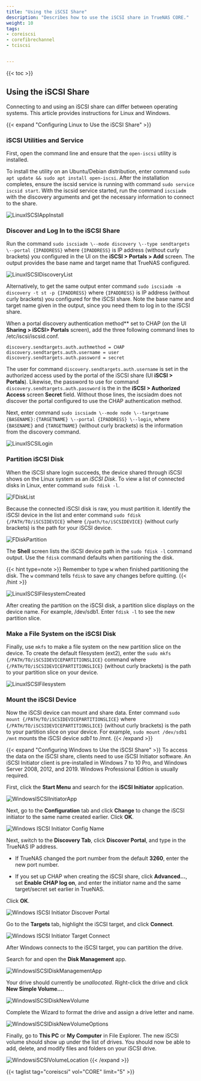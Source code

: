 ```yaml
---
title: "Using the iSCSI Share"
description: "Describes how to use the iSCSI share in TrueNAS CORE."
weight: 10
tags:
- coreiscsi
- corefibrechannel
- tciscsi


---
```


{{< toc >}}
## Using the iSCSI Share

Connecting to and using an iSCSI share can differ between operating systems. This article provides instructions for Linux and Windows.

{{< expand "Configuring Linux to Use the iSCSI Share" >}}
### iSCSI Utilities and Service

First, open the command line and ensure that the `open-iscsi` utility is installed.

To install the utility on an Ubuntu/Debian distribution, enter command `sudo apt update && sudo apt install open-iscsi`.
After the installation completes, ensure the iscsid service is running with command `sudo service iscsid start`.
With the iscsid service started, run the command `iscsiadm` with the discovery arguments and get the necessary information to connect to the share.

![LinuxISCSIAppInstall](/images/CORE/LinuxISCSIAppInstall.png "Linux ISCSI App Install")

### Discover and Log In to the iSCSI Share

Run the command `sudo iscsiadm \--mode discovery \--type sendtargets \--portal {IPADDRESS}` where `{IPADDRESS}` is IP address (without curly brackets) you configured in the UI on the **iSCSI > Portals > Add** screen.
The output provides the base name and target name that TrueNAS configured.

![LinuxISCSIDiscoveryList](/images/CORE/LinuxISCSIDiscoveryList.png "Linux ISCSI Discovery List")

Alternatively, to get the same output enter command `sudo iscsiadm -m discovery -t st -p {IPADDRESS}` where `{IPADDRESS}` is IP address (without curly brackets) you configured for the iSCSI share.
Note the base name and target name given in the output, since you need them to log in to the iSCSI share.

When a portal discovery authentication method** set to CHAP (on the UI **Sharing > iSCSI> Portals** screen), add the three following command lines to /etc/iscsi/iscsid.conf.
```
discovery.sendtargets.auth.authmethod = CHAP
discovery.sendtargets.auth.username = user
discovery.sendtargets.auth.password = secret
```
The user for command `discovery.sendtargets.auth.username` is set in the authorized access used by the portal of the iSCSI share (UI **iSCSI > Portals**). Likewise, the password to use for command `discovery.sendtargets.auth.password` is the in the **iSCSI > Authorized Access** screen **Secret** field. Without those lines, the iscsiadm does not discover the portal configured to use the CHAP authentication method.

Next, enter command `sudo iscsiadm \--mode node \--targetname {BASENAME}:{TARGETNAME} \--portal {IPADDRESS} \--login`, where `{BASENAME}` and `{TARGETNAME}` (without curly brackets) is the information from the discovery command.

![LinuxISCSILogin](/images/CORE/LinuxISCSILogin.png "Linux ISCSI Login")

### Partition iSCSI Disk

When the iSCSI share login succeeds, the device shared through iSCSI shows on the Linux system as an *iSCSI Disk*.
To view a list of connected disks in Linux, enter command `sudo fdisk -l`.

![FDiskList](/images/CORE/FDiskList.png "fdisk -l output")

Because the connected iSCSI disk is raw, you must partition it.
Identify the iSCSI device in the list and enter command `sudo fdisk {/PATH/TO/iSCSIDEVICE}` where `{/path/to/iSCSIDEVICE}` (without curly brackets) is the path for your iSCSI device.

![FDiskPartition](/images/CORE/FDiskPartition.png "fdisk partitioning")

The **Shell** screen lists the iSCSI device path in the `sudo fdisk -l` command output.
Use the `fdisk` command defaults when partitioning the disk.

{{< hint type=note >}}
Remember to type <kbd>w</kbd> when finished partitioning the disk.
The `w` command tells `fdisk` to save any changes before quitting.
{{< /hint >}}

![LinuxISCSIFilesystemCreated](/images/CORE/LinuxISCSIFilesystemCreated.png "Linux ISCSI Filesystem Created")

After creating the partition on the iSCSI disk, a partition slice displays on the device name.
For example, <file>/dev/sdb1</file>.
Enter `fdisk -l` to see the new partition slice.

### Make a File System on the iSCSI Disk

Finally, use `mkfs` to make a file system on the new partition slice on the device.
To create the default filesystem (ext2), enter the `sudo mkfs {/PATH/TO/iSCSIDEVICEPARTITIONSLICE}` command where `{/PATH/TO/iSCSIDEVICEPARTITIONSLICE}` (without curly brackets) is the path to your partition slice on your device.

![LinuxISCSIFilesystem](/images/CORE/LinuxISCSIFilesystem.png "Linux ISCSI Filesystem")

### Mount the iSCSI Device

Now the iSCSI device can mount and share data.
Enter command `sudo mount {/PATH/TO/iSCSIDEVICEPARTITIONSLICE}` where `{/PATH/TO/iSCSIDEVICEPARTITIONSLICE}` (without curly brackets) is the path to your partition slice on your device.
For example, `sudo mount /dev/sdb1 /mnt` mounts the iSCSI device *sdb1* to <file>/mnt</file>.
{{< /expand >}}

{{< expand "Configuring Windows to Use the iSCSI Share" >}}
To access the data on the iSCSI share, clients need to use iSCSI Initiator software. An iSCSI Initiator client is pre-installed in Windows 7 to 10 Pro, and Windows Server 2008, 2012, and 2019. Windows Professional Edition is usually required.

First, click the **Start Menu** and search for the **iSCSI Initiator** application.

![WindowsISCSIInitiatorApp](/images/CORE/WindowsISCSIInitiatorApp.png "Windows ISCSI Initiator App")

Next, go to the **Configuration** tab and click **Change** to change the iSCSI initiator to the same name created earlier. Click **OK**.

![Windows ISCSI Initiator Config Name](/images/CORE/WindowsISCSIInitiatorConfigName.png "Windows ISCSI Initiator Config Name")

Next, switch to the **Discovery Tab**, click **Discover Portal**, and type in the TrueNAS IP address.

* If TrueNAS changed the port number from the default **3260**, enter the new port number.

* If you set up CHAP when creating the iSCSI share, click **Advanced...**, set **Enable CHAP log on**, and enter the initiator name and the same target/secret set earlier in TrueNAS.

Click **OK**.

![Windows ISCSI Initiator Discover Portal](/images/CORE/WindowsISCSIInitiatorDiscoverPortal.png "Windows ISCSI Initiator Discover Portal")

Go to the **Targets** tab, highlight the iSCSI target, and click **Connect**.

![Windows ISCSI Initiator Target Connect](/images/CORE/WindowsISCSIInitiatorTargetConnect.png "Windows ISCSI Initiator Target Connect")

After Windows connects to the iSCSI target, you can partition the drive.

Search for and open the **Disk Management** app.

![WindowsISCSIDiskManagementApp](/images/CORE/WindowsISCSIDiskManagementApp.png "Windows ISCSI Disk Management App")

Your drive should currently be *unallocated*. Right-click the drive and click **New Simple Volume...**.

![WindowsISCSIDiskNewVolume](/images/CORE/WindowsISCSIDiskNewVolume.png "Windows ISCSI Disk New Volume")

Complete the Wizard to format the drive and assign a drive letter and name.

![WindowsISCSIDiskNewVolumeOptions](/images/CORE/WindowsISCSIDiskNewVolumeOptions.png "Windows ISCSI Disk New Volume Options")

Finally, go to **This PC** or **My Computer** in File Explorer. The new iSCSI volume should show up under the list of drives. You should now be able to add, delete, and modify files and folders on your iSCSI drive.

![WindowsiSCSIVolumeLocation](/images/CORE/WindowsiSCSIVolumeLocation.png "Windows iSCSI Volume Location")
{{< /expand >}}

{{< taglist tag="coreiscsi" vol="CORE" limit="5" >}}
